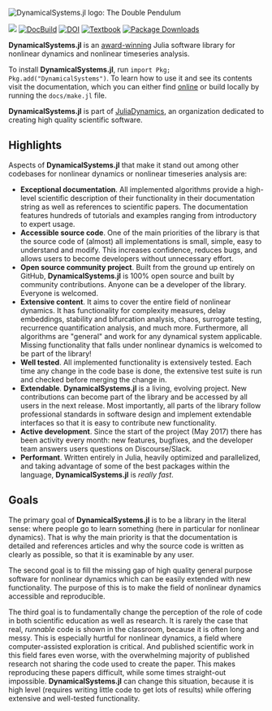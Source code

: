 ![DynamicalSystems.jl logo: The Double Pendulum](https://i.imgur.com/nFQFdB0.gif)

[![](https://img.shields.io/badge/docs-online-blue.svg)](https://juliadynamics.github.io/DynamicalSystemsDocs.jl/dynamicalsystems/dev/)
[![DocBuild](https://github.com/juliadynamics/DynamicalSystems.jl/workflows/CI/badge.svg)](https://github.com/JuliaDynamics/DynamicalSystems.jl/actions)
[![DOI](http://joss.theoj.org/papers/10.21105/joss.00598/status.svg)](https://doi.org/10.21105/joss.00598)
[![Textbook](https://img.shields.io/badge/Textbook-10.1007%2F978--3--030--91032--7-purple)](https://link.springer.com/book/10.1007/978-3-030-91032-7)
[![Package Downloads](https://img.shields.io/badge/dynamic/json?url=http%3A%2F%2Fjuliapkgstats.com%2Fapi%2Fv1%2Ftotal_downloads%2FDynamicalSystems&query=total_requests&label=Downloads)](http://juliapkgstats.com/pkg/DynamicalSystems)


**DynamicalSystems.jl** is an [award-winning](https://dsweb.siam.org/The-Magazine/Article/winners-of-the-dsweb-2018-software-contest) Julia software library for nonlinear dynamics and nonlinear timeseries analysis.

To install **DynamicalSystems.jl**, run `import Pkg; Pkg.add("DynamicalSystems")`.
To learn how to use it and see its contents visit the documentation, which you can either find [online](https://juliadynamics.github.io/DynamicalSystems.jl/dev/) or build locally by running the `docs/make.jl` file.

**DynamicalSystems.jl** is part of [JuliaDynamics](https://juliadynamics.github.io/JuliaDynamics/), an organization dedicated to creating high quality scientific software.

## Highlights

Aspects of **DynamicalSystems.jl** that make it stand out among other codebases for nonlinear dynamics or nonlinear timeseries analysis are:

- **Exceptional documentation**. All implemented algorithms provide a high-level scientific description of their functionality in their documentation string as well as references to scientific papers. The documentation features hundreds of tutorials and examples ranging from introductory to expert usage.
- **Accessible source code**. One of the main priorities of the library is that the source code of (almost) all implementations is small, simple, easy to understand and modify. This increases confidence, reduces bugs, and allows users to become developers without unnecessary effort.
- **Open source community project**. Built from the ground up entirely on GitHub, **DynamicalSystems.jl** is 100% open source and built by community contributions. Anyone can be a developer of the library. Everyone is welcomed.
- **Extensive content**. It aims to cover the entire field of nonlinear dynamics. It has functionality for complexity measures, delay embeddings, stability and bifurcation analysis, chaos, surrogate testing, recurrence quantification analysis, and much more. Furthermore, all algorithms are "general" and work for any dynamical system applicable. Missing functionality that falls under nonlinear dynamics is welcomed to be part of the library!
- **Well tested**. All implemented functionality is extensively tested. Each time any change in the code base is done, the extensive test suite is run and checked before merging the change in.
- **Extendable**. **DynamicalSystems.jl** is a living, evolving project. New contributions can become part of the library and be accessed by all users in the next release. Most importantly, all parts of the library follow professional standards in software design and implement extendable interfaces so that it is easy to contribute new functionality.
- **Active development**. Since the start of the project (May 2017) there has been  activity every month: new features, bugfixes, and the developer team answers users questions on Discourse/Slack.
- **Performant**. Written entirely in Julia, heavily optimized and parallelized, and taking advantage of some of the best packages within the language, **DynamicalSystems.jl** is _really fast_.

## Goals

The primary goal of **DynamicalSystems.jl** is to be a library in the literal sense: where people go to learn something (here in particular for nonlinear dynamics). That is why the main priority is that the documentation is detailed and references articles and why the source code is written as clearly as possible, so that it is examinable by any user.

The second goal is to fill the missing gap of high quality general purpose software for nonlinear dynamics which can be easily extended with new functionality. The purpose of this is to make the field of nonlinear dynamics accessible and reproducible.

The third goal is to fundamentally change the perception of the role of code in both scientific education as well as research.
It is rarely the case that real, _runnable_ code is shown in the classroom, because it is often long and messy.
This is especially hurtful for nonlinear dynamics, a field where computer-assisted exploration is critical.
And published scientific work in this field fares even worse, with the overwhelming majority of published research not sharing the code used to create the paper.
This makes reproducing these papers difficult, while some times straight-out impossible.
**DynamicalSystems.jl** can change this situation, because it is high level (requires writing little code to get lots of results) while offering extensive and well-tested functionality.

